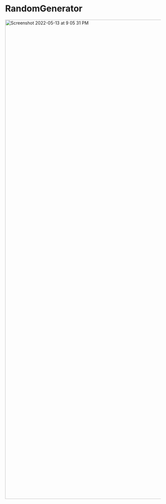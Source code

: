 # RandomGenerator
<img width="1552" alt="Screenshot 2022-05-13 at 9 05 31 PM" src="https://user-images.githubusercontent.com/84246381/168405276-6dd8aabd-7196-4f47-a1e8-74a628086fae.png">
